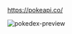 https://pokeapi.co/

![pokedex-preview](https://user-images.githubusercontent.com/78777681/163046773-f08a806d-8e03-4216-8877-f30e1f3b61e8.png)
